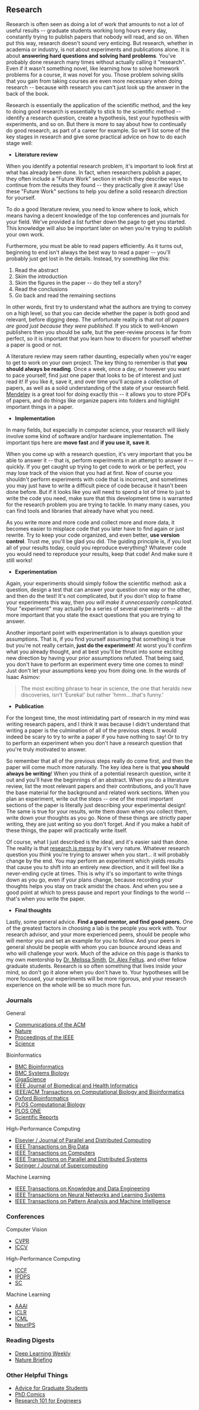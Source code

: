 ## Research

Research is often seen as doing a lot of work that amounts to not a lot of useful results -- graduate students working long hours every day, constantly trying to publish papers that nobody will read, and so on. When put this way, research doesn't sound very enticing. But research, whether in academia or industry, is not about experiments and publications alone. It is about __answering hard questions and solving hard problems__. You've probably done research many times without actually calling it "research". Even if it wasn't something novel, like learning how to solve homework problems for a course, it was novel for you. Those problem solving skills that you gain from taking courses are even more necessary when doing research -- because with research you can't just look up the answer in the back of the book.

Research is essentially the application of the scientific method, and the key to doing good research is essentially to stick to the scientific method -- identify a research question, create a hypothesis, test your hypothesis with experiments, and so on. But there is more to say about how to continually do good research, as part of a career for example. So we'll list some of the key stages in research and give some practical advice on how to do each stage well:

- __Literature review__

When you identify a potential research problem, it's important to look first at what has already been done. In fact, when researchers publish a paper, they often include a "Future Work" section in which they describe ways to continue from the results they found -- they practically give it away! Use these "Future Work" sections to help you define a solid research direction for yourself.

To do a good literature review, you need to know where to look, which means having a decent knowledge of the top conferences and journals for your field. We've provided a list further down the page to get you started. This knowledge will also be important later on when you're trying to publish your own work.

Furthermore, you must be able to read papers efficiently. As it turns out, beginning to end isn't always the best way to read a paper -- you'll probably just get lost in the details. Instead, try something like this:

1. Read the abstract
2. Skim the introduction
3. Skim the figures in the paper -- do they tell a story?
4. Read the conclusions
5. Go back and read the remaining sections

In other words, first try to understand what the authors are trying to convey on a high level, so that you can decide whether the paper is both good and relevant, before digging deep. The unfortunate reality is that _not all papers are good just because they were published_. If you stick to well-known publishers then you should be safe, but the peer-review process is far from perfect, so it is important that you learn how to discern for yourself whether a paper is good or not.

A literature review may seem rather daunting, especially when you're eager to get to work on your own project. The key thing to remember is that __you should always be reading__. Once a week, once a day, or however you want to pace yourself, find just one paper that looks to be of interest and just read it! If you like it, save it, and over time you'll acquire a collection of papers, as well as a solid understanding of the state of your research field. [Mendeley](https://www.mendeley.com/) is a great tool for doing exactly this -- it allows you to store PDFs of papers, and do things like organize papers into folders and highlight important things in a paper.

- __Implementation__

In many fields, but especially in computer science, your research will likely involve some kind of software and/or hardware implementation. The important tips here are __move fast__ and __if you use it, save it__.

When you come up with a research question, it's very important that you be able to answer it -- that is, perform experiments in an attempt to answer it -- quickly. If you get caught up trying to get code to work or be perfect, you may lose track of the vision that you had at first. Now of course you shouldn't perform experiments with code that is incorrect, and sometimes you may just have to write a difficult piece of code because it hasn't been done before. But if it looks like you will need to spend a lot of time to just to write the code you need, make sure that this development time is warranted for the research problem you are trying to tackle. In many many cases, you can find tools and libraries that already have what you need.

As you write more and more code and collect more and more data, it becomes easier to misplace code that you later have to find again or just rewrite. Try to keep your code organized, and even better, __use version control__. Trust me, you'll be glad you did. The guiding principle is, if you lost all of your results today, could you reproduce everything? Whatever code you would need to reproduce your results, keep that code! And make sure it still works!

- __Experimentation__

Again, your experiments should simply follow the scientific method: ask a question, design a test that can answer your question one way or the other, and then do the test! It's not complicated, but if you don't stop to frame your experiments this way, then _you will make it unnecessarily complicated_. Your "experiment" may actually be a series of several experiments -- all the more important that you state the exact questions that you are trying to answer.

Another important point with experimentation is to always question your assumptions. That is, if you find yourself assuming that something is true but you're not really certain, __just do the experiment__! At worst you'll confirm what you already thought, and at best you'll be thrust into some exciting new direction by having your prior assumptions refuted. That being said, you don't have to perform an experiment every time one comes to mind! Just don't let your assumptions keep you from doing one. In the words of Isaac Asimov:

> The most exciting phrase to hear in science, the one that heralds new discoveries, isn't 'Eureka!' but rather 'hmm....that's funny.'

- __Publication__

For the longest time, the most intimidating part of research in my mind was writing research papers, and I think it was because I didn't understand that writing a paper is the culmination of all of the previous steps. It would indeed be scary to try to write a paper if you have nothing to say! Or to try to perform an experiment when you don't have a research question that you're truly motivated to answer.

So remember that all of the previous steps really do come first, and then the paper will come much more naturally. The key idea here is that __you should always be writing__! When you think of a potential research question, write it out and you'll have the beginnings of an abstract. When you do a literature review, list the most relevant papers and their contributions, and you'll have the base material for the background and related work sections. When you plan an experiment, write out the steps -- one of the most important sections of the paper is literally just describing your experimental design! The same is true for your results, write them down when you collect them, write down your thoughts as you go. None of these things are strictly paper writing, they are just writing so you don't forget. And if you make a habit of these things, the paper will practically write itself.

Of course, what I just described is the ideal, and it's easier said than done. The reality is that [research is messy](http://phdcomics.com/comics/archive.php?comicid=761) by it's very nature. Whatever research question you _think_ you're trying to answer when you start... it will probably change by the end. You may perform an experiment which yields results that cause you to shift into an entirely new direction, and it will feel like a never-ending cycle at times. This is why it's so important to write things down as you go, even if your plans change, because recording your thoughts helps you stay on track amidst the chaos. And when you see a good point at which to press pause and report your findings to the world -- that's when you write the paper.

- __Final thoughts__

Lastly, some general advice. __Find a good mentor, and find good peers.__ One of the greatest factors in choosing a lab is the people you work with. Your research advisor, and your more experienced peers, should be people who will mentor you and set an example for you to follow. And your peers in general should be people with whom you can bounce around ideas and who will challenge your work. Much of the advice on this page is thanks to my own mentorship by [Dr. Melissa Smith](https://www.clemson.edu/cecas/departments/ece/faculty_staff/faculty/msmith.html), [Dr. Alex Feltus](https://www.clemson.edu/science/departments/genetics-biochemistry/people/profiles/ffeltus). and other fellow graduate students. Research is so often something that lives inside your mind, so don't go it alone when you don't have to. Your hypotheses will be more focused, your experiments will be more rigorous, and your research experience on the whole will be so much more fun.

### Journals

General

- [Communications of the ACM](https://cacm.acm.org/)
- [Nature](https://www.nature.com/)
- [Proceedings of the IEEE](https://proceedingsoftheieee.ieee.org/)
- [Science](https://www.sciencemag.org/)

Bioinformatics

- [BMC Bioinformatics](https://bmcbioinformatics.biomedcentral.com/)
- [BMC Systems Biology](https://bmcsystbiol.biomedcentral.com/)
- [GigaScience](https://academic.oup.com/gigascience)
- [IEEE Journal of Biomedical and Health Informatics](https://ieeexplore.ieee.org/xpl/RecentIssue.jsp?punumber=6221020)
- [IEEE/ACM Transactions on Computational Biology and Bioinformatics](https://ieeexplore.ieee.org/xpl/RecentIssue.jsp?punumber=8857)
- [Oxford Bioinformatics](https://academic.oup.com/bioinformatics/)
- [PLOS Computational Biology](https://journals.plos.org/ploscompbiol/)
- [PLOS ONE](https://journals.plos.org/plosone/)
- [Scientific Reports](https://www.nature.com/srep/)

High-Performance Computing

- [Elsevier / Journal of Parallel and Distributed Computing](https://www.journals.elsevier.com/journal-of-parallel-and-distributed-computing/)
- [IEEE Transactions on Big Data](https://ieeexplore.ieee.org/xpl/RecentIssue.jsp?punumber=6687317)
- [IEEE Transactions on Computers](https://ieeexplore.ieee.org/xpl/RecentIssue.jsp?punumber=2)
- [IEEE Transactions on Parallel and Distributed Systems](https://ieeexplore.ieee.org/xpl/RecentIssue.jsp?punumber=71)
- [Springer / Journal of Supercomputing](https://link.springer.com/journal/11227)

Machine Learning

- [IEEE Transactions on Knowledge and Data Engineering](https://ieeexplore.ieee.org/xpl/RecentIssue.jsp?punumber=69)
- [IEEE Transactions on Neural Networks and Learning Systems](https://ieeexplore.ieee.org/xpl/RecentIssue.jsp?punumber=5962385)
- [IEEE Transactions on Pattern Analysis and Machine Intelligence](https://ieeexplore.ieee.org/xpl/RecentIssue.jsp?punumber=34)

### Conferences

Computer Vision

- [CVPR](https://www.thecvf.com/)
- [ICCV](https://www.thecvf.com/)

High-Performance Computing

- [ICCF](http://www.computingfrontiers.org/)
- [IPDPS](http://www.ipdps.org/ipdps2019/)
- [SC](http://supercomputing.org/)

Machine Learning

- [AAAI](https://www.aaai.org/)
- [ICLR](https://iclr.cc/)
- [ICML](https://icml.cc/)
- [NeurIPS](https://nips.cc/)

### Reading Digests

- [Deep Learning Weekly](https://www.deeplearningweekly.com/)
- [Nature Briefing](https://www.nature.com/briefing/signup/)

### Other Helpful Things

- [Advice for Graduate Students](https://www.ece.ucsb.edu/~yuanxie/Advice.html)
- [PhD Comics](http://phdcomics.com/)
- [Research 101 for Engineers](http://www.me.umn.edu/intranet/pdf/RESEARCH%20101%20FOR%20ENGINEERS.PDF)
